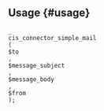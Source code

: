 ## Usage {#usage}

```
_
cis_connector_simple_mail
(
$to
, 
$message_subject
, 
$message_body
, 
$from
);
```



